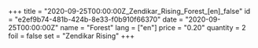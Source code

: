 +++
title = "2020-09-25T00:00:00Z_Zendikar_Rising_Forest_[en]_false"
id = "e2ef9b74-481b-424b-8e33-f0b910f66370"
date = "2020-09-25T00:00:00Z"
name = "Forest"
lang = ["en"]
price = "0.20"
quantity = 2
foil = false
set = "Zendikar Rising"
+++
